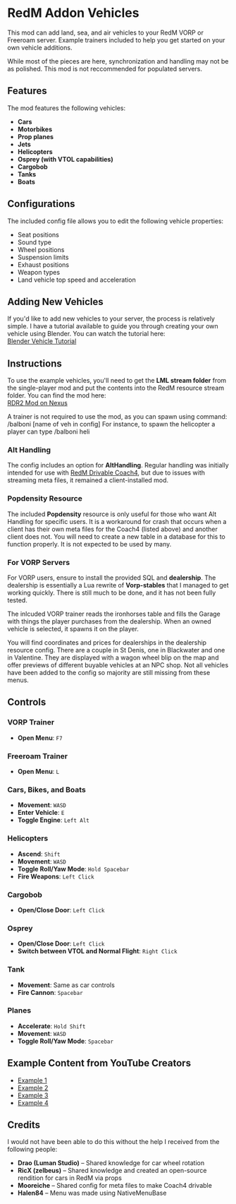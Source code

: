 # RedM Addon Vehicles

This mod can add land, sea, and air vehicles to your RedM VORP or Freeroam server. Example trainers included to help you get started on your own vehicle additions.

While most of the pieces are here, synchronization and handling may not be as polished. This mod is not reccommended for populated servers. 

## Features

The mod features the following vehicles:

- **Cars**
- **Motorbikes**
- **Prop planes**
- **Jets**
- **Helicopters**
- **Osprey (with VTOL capabilities)**
- **Cargobob**
- **Tanks**
- **Boats**

## Configurations

The included config file allows you to edit the following vehicle properties:

- Seat positions
- Sound type
- Wheel positions
- Suspension limits
- Exhaust positions
- Weapon types
- Land vehicle top speed and acceleration

## Adding New Vehicles

If you'd like to add new vehicles to your server, the process is relatively simple. I have a tutorial available to guide you through creating your own vehicle using Blender. You can watch the tutorial here:  
[Blender Vehicle Tutorial](https://www.youtube.com/watch?v=sfuh_mFBspM)

## Instructions

To use the example vehicles, you'll need to get the **LML stream folder** from the single-player mod and put the contents into the RedM resource stream folder. You can find the mod here:  
[RDR2 Mod on Nexus](https://www.nexusmods.com/reddeadredemption2/mods/5285)

A trainer is not required to use the mod, as you can spawn using command: /balboni [name of veh in config] 
For instance, to spawn the helicopter a player can type /balboni heli

### Alt Handling
The config includes an option for **AltHandling**. Regular handling was initially intended for use with [RedM Drivable Coach4](https://github.com/Elder0ne/RedM_drivable-coach4), but due to issues with streaming meta files, it remained a client-installed mod.

### Popdensity Resource
The included **Popdensity** resource is only useful for those who want Alt Handling for specific users. It is a workaround for crash that occurs when a client has their own meta files for the Coach4 (listed above) and another client does not. You will need to create a new table in a database for this to function properly. It is not expected to be used by many.

### For VORP Servers
For VORP users, ensure to install the provided SQL and **dealership**. The dealership is essentially a Lua rewrite of **Vorp-stables** that I managed to get working quickly. There is still much to be done, and it has not been fully tested.

The inlcuded VORP trainer reads the ironhorses table and fills the Garage with things the player purchases from the dealership. When an owned vehicle is selected, it spawns it on the player.  

You will find coordinates and prices for dealerships in the dealership resource config. There are a couple in St Denis, one in Blackwater and one in Valentine. They are displayed with a wagon wheel blip on the map and offer previews of different buyable vehicles at an NPC shop. Not all vehicles have been added to the config so majority are still missing from these menus. 

## Controls

### VORP Trainer
- **Open Menu**: `F7`

### Freeroam Trainer
- **Open Menu**: `L`

### Cars, Bikes, and Boats
- **Movement**: `WASD`
- **Enter Vehicle**: `E`
- **Toggle Engine**: `Left Alt`

### Helicopters
- **Ascend**: `Shift`
- **Movement**: `WASD`
- **Toggle Roll/Yaw Mode**: `Hold Spacebar`
- **Fire Weapons**: `Left Click`

### Cargobob
- **Open/Close Door**: `Left Click`

### Osprey
- **Open/Close Door**: `Left Click`
- **Switch between VTOL and Normal Flight**: `Right Click`

### Tank
- **Movement**: Same as car controls
- **Fire Cannon**: `Spacebar`

### Planes
- **Accelerate**: `Hold Shift`
- **Movement**: `WASD`
- **Toggle Roll/Yaw Mode**: `Spacebar`

## Example Content from YouTube Creators

- [Example 1](https://www.youtube.com/watch?v=bmFQ2Ab-waw)
- [Example 2](https://www.youtube.com/watch?v=APxuYndRX0A)
- [Example 3](https://www.youtube.com/watch?v=T0OLsuH2ujA)
- [Example 4](https://www.youtube.com/watch?v=bB_WhSFJsdA)

## Credits

I would not have been able to do this without the help I received from the following people:

- **Drao (Luman Studio)** – Shared knowledge for car wheel rotation
- **RicX (zelbeus)** – Shared knowledge and created an open-source rendition for cars in RedM via props
- **Mooreiche** – Shared config for meta files to make Coach4 drivable
- **Halen84** – Menu was made using NativeMenuBase

